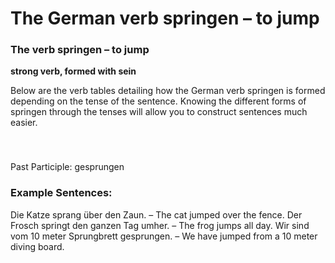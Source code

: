 # The German verb springen – to jump



### The verb springen – to jump

**strong verb, formed with sein**

Below are the verb tables detailing how the German verb springen is formed depending on the tense of the sentence. Knowing the different forms of springen through the tenses will allow you to construct sentences much easier.

### 


 

Past Participle: gesprungen

### Example Sentences:

Die Katze sprang über den Zaun. – The cat jumped over the fence.
Der Frosch springt den ganzen Tag umher. – The frog jumps all day.
Wir sind vom 10 meter Sprungbrett gesprungen. – We have jumped from a 10 meter diving board.
